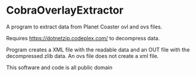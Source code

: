 # CobraOverlayExtractor
A program to extract data from Planet Coaster ovl and ovs files.

Requires https://dotnetzip.codeplex.com/ to decompress data.

Program creates a XML file with the readable data and an OUT file with the decompressed zlib data.
An ovs file does not create a xml file.

This software and code is all public domain
